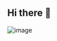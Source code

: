 ## Hi there 👋

![image](https://github.com/user-attachments/assets/854bfd85-b31a-4984-800d-615b3ade68df)
